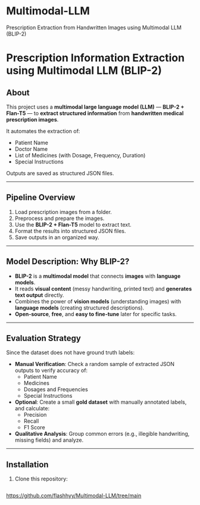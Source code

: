 # Multimodal-LLM
Prescription Extraction from Handwritten Images using Multimodal LLM (BLIP-2)
# Prescription Information Extraction using Multimodal LLM (BLIP-2)

## About
This project uses a **multimodal large language model (LLM)** — **BLIP-2 + Flan-T5** — to **extract structured information** from **handwritten medical prescription images**.

It automates the extraction of:
- Patient Name
- Doctor Name
- List of Medicines (with Dosage, Frequency, Duration)
- Special Instructions

Outputs are saved as structured JSON files.

---

##  Pipeline Overview
1. Load prescription images from a folder.
2. Preprocess and prepare the images.
3. Use the **BLIP-2 + Flan-T5** model to extract text.
4. Format the results into structured JSON files.
5. Save outputs in an organized way.

---

##  Model Description: Why BLIP-2?
- **BLIP-2** is a **multimodal model** that connects **images** with **language models**.
- It reads **visual content** (messy handwriting, printed text) and **generates text output** directly.
- Combines the power of **vision models** (understanding images) with **language models** (creating structured descriptions).
- **Open-source**, **free**, and **easy to fine-tune** later for specific tasks.

---

##  Evaluation Strategy
Since the dataset does not have ground truth labels:
- **Manual Verification**: Check a random sample of extracted JSON outputs to verify accuracy of:
  - Patient Name
  - Medicines
  - Dosages and Frequencies
  - Special Instructions
- **Optional**: Create a small **gold dataset** with manually annotated labels, and calculate:
  - Precision
  - Recall
  - F1 Score
- **Qualitative Analysis**: Group common errors (e.g., illegible handwriting, missing fields) and analyze.

---

##  Installation

1. Clone this repository:
   ```bash
https://github.com/flashhyy/Multimodal-LLM/tree/main
